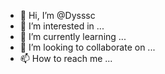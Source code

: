 - 👋 Hi, I’m @Dysssc
- 👀 I’m interested in ...
- 🌱 I’m currently learning ...
- 💞️ I’m looking to collaborate on ...
- 📫 How to reach me ...

<!---
Dysssc/Dysssc is a ✨ special ✨ repository because its `README.md` (this file) appears on your GitHub profile.
You can click the Preview link to take a look at your changes.
--->
